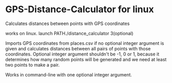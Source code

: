 # GPS-Distance-Calculator for linux
Calculates distances between points with GPS coordinates

works on linux.
launch PATH./distance_calculator 3(optional)

Imports GPS coordinates from places.csv if no optional integer argument is given and calculates distances between all pairs of points with those coordinates.
Optional integer argument shouldn't be -1, 0 or 1, because it determines how many random points will be generated and we need at least two points to make a pair. 

Works in command-line with one optional integer argument.  
